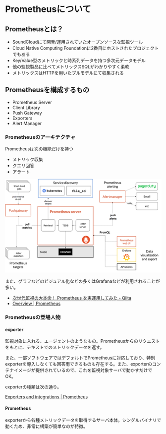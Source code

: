 # Prometheusについて

## Prometheusとは？

- SoundCloudにて開発/運用されていたオープンソースな監視ツール
- Cloud Native Computing Foundationに2番目にホストされたプロジェクトでもある
- Key/Value型のメトリックと時系列データを持つ多次元データモデル
- 他の監視製品に比べてメトリックスSQLがわかりやすく柔軟
- メトリックスはHTTPを用いたプルモデルにて収集される

## Prometheusを構成するもの

- Prometheus Server
- Client Library
- Push Gateway
- Exporters
- Alert Manager

### Prometheusのアーキテクチャ

Prometheusは次の機能だけを持つ

- メトリック収集
- クエリ回答
- アラート

![Prometheus-Arhitecture](./img/prometheus-architecture.png)

また、グラフなどのビジュアル化などの多くはGrafanaなどが利用されることが多い。

- [次世代監視の大本命！ Prometheus を実運用してみた - Qiita](https://qiita.com/sugitak/items/ff8f5ad845283c5915d2)
- [Overview | Prometheus](https://prometheus.io/docs/introduction/overview/)

### Prometheusの登場人物

#### exporter

監視対象に入れる、エージェントのようなもの。Prometheusからのリクエストをもとに、テキストでのメトリックデータを返す。

また、一部ソフトウェアではデフォルトでPrometheusに対応しており、特別exporterを導入しなくても回答雨できるものも存在する。また、exporterのコンテナイメージが提供されているので、これを監視対象サーバで動かすだけでOK。

exporterの種類は次の通り。

[Exporters and integrations | Prometheus](https://prometheus.io/docs/instrumenting/exporters/)

#### Prometheus

exporterから各種メトリックデータを取得するサーバ本体。シングルバイナリで動くため、非常に構築が簡単なのが特徴。